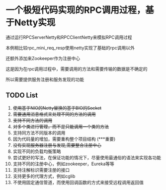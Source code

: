 # 一个极短代码实现的RPC调用过程，基于Netty实现

通过运行RPCServerNetty和RPCClientNetty来模拟RPC调用过程

本例相比较rpc_mini_req_resp使用netty实现了基础的rpc调用以外

还额外添加来Zookeeper作为注册中心

这是因为在rpc调用过程中，需要调用的方法和需要传输的数据是不确定的

所以需要提供服务注册和服务发现的功能


## TODO List

1. ~~使用基于NIO的Netty替换的基于BIO的Socket~~
2. ~~需要通用消息格式来处理不同的方法的调用~~
3. ~~支持不同方法的调用~~
4. ~~对多个类进行管理，而不是只能调用一个类的方法~~
5. 支持同方法不同版本的调用 
6. 因为代码量的增加，需要重构整个项目结构 (***重要)
7. ~~没有实现服务器注册与发现,需要整合注册中心~~
7. 实现不同的负载均衡策略 
8. 尝试更好的写法，在保证功能的情况下，尽量使用最通俗的语法来实现各功能
9. 支持不同的注册中心，例如zookeeper，Eureka等等
10. 支持注解标识需要注册的接口
11. 支持更多的代理方式，例如cglib
12. 不使用固定通信管道，而使用回调函数的方式来接受远程调用返回值
